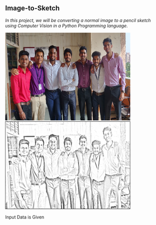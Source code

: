 ## Image-to-Sketch

*In this project, we will be converting a normal image to a pencil sketch using Computer Vision in a Python Programming language.*
<br />


<img src="https://github.com/vinodnayak08/Image-to-Sketch/blob/main/Input.png" width="400" height="280">&nbsp;&nbsp;<img src="https://github.com/vinodnayak08/Image-to-Sketch/blob/main/Output.png" width="400" height="280">


Input Data is Given
